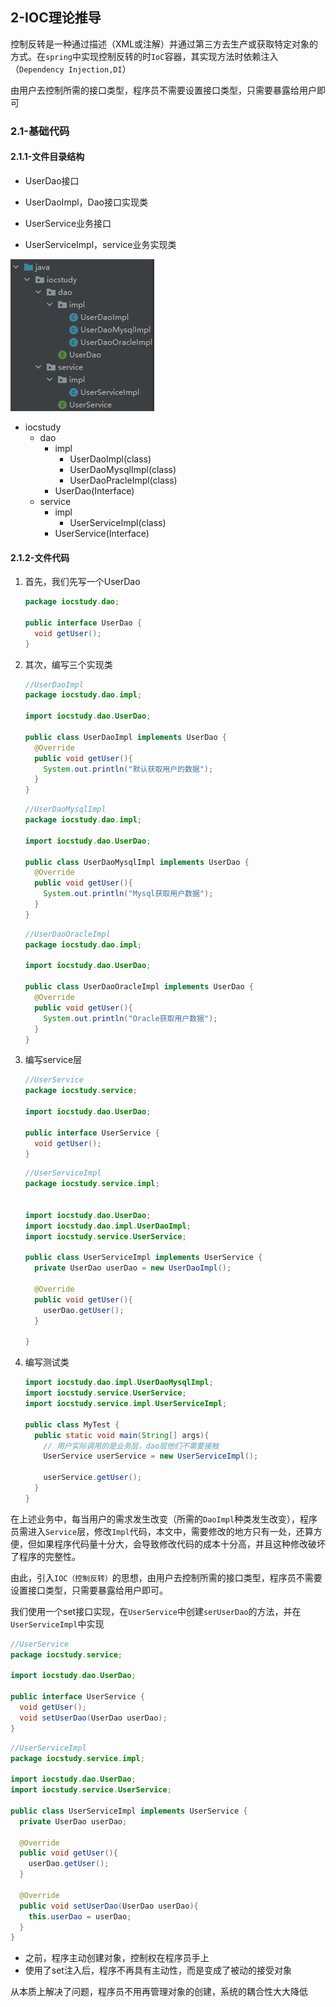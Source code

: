 ## 2-IOC理论推导

控制反转是一种通过描述（XML或注解）并通过第三方去生产或获取特定对象的方式。在`spring`中实现控制反转的时`IoC`容器，其实现方法时依赖注入（`Dependency Injection,DI`）

由用户去控制所需的接口类型，程序员不需要设置接口类型，只需要暴露给用户即可


### 2.1-基础代码

#### 2.1.1-文件目录结构

- UserDao接口

- UserDaoImpl，Dao接口实现类
- UserService业务接口

- UserServiceImpl，service业务实现类

![image-20210327103237184](..\img\image-20210327103237184.png)

- iocstudy
  - dao
    - impl
      - UserDaoImpl(class)
      - UserDaoMysqlImpl(class)
      - UserDaoPracleImpl(class)
    - UserDao(Interface)
  - service
    - impl
      - UserServiceImpl(class)
    - UserService(Interface)

#### 2.1.2-文件代码

1. 首先，我们先写一个UserDao

   ```java
   package iocstudy.dao;
   
   public interface UserDao {
     void getUser();
   }
   ```

2. 其次，编写三个实现类

   ```java
   //UserDaoImpl
   package iocstudy.dao.impl;
   
   import iocstudy.dao.UserDao;
   
   public class UserDaoImpl implements UserDao {
     @Override
     public void getUser(){
       System.out.println("默认获取用户的数据");
     }
   }
   ```

   ```java
   //UserDaoMysqlImpl
   package iocstudy.dao.impl;
   
   import iocstudy.dao.UserDao;
   
   public class UserDaoMysqlImpl implements UserDao {
     @Override
     public void getUser(){
       System.out.println("Mysql获取用户数据");
     }
   }
   ```

   ```java
   //UserDaoOracleImpl
   package iocstudy.dao.impl;
   
   import iocstudy.dao.UserDao;
   
   public class UserDaoOracleImpl implements UserDao {
     @Override
     public void getUser(){
       System.out.println("Oracle获取用户数据");
     }
   }
   ```

3. 编写service层

   ```java
   //UserService
   package iocstudy.service;
   
   import iocstudy.dao.UserDao;
   
   public interface UserService {
     void getUser();
   }
   
   ```

   ```java
   //UserServiceImpl
   package iocstudy.service.impl;
   
   
   import iocstudy.dao.UserDao;
   import iocstudy.dao.impl.UserDaoImpl;
   import iocstudy.service.UserService;
   
   public class UserServiceImpl implements UserService {
     private UserDao userDao = new UserDaoImpl();
   
     @Override
     public void getUser(){
       userDao.getUser();
     }
   
   }
   
   ```

4. 编写测试类

   ```java
   import iocstudy.dao.impl.UserDaoMysqlImpl;
   import iocstudy.service.UserService;
   import iocstudy.service.impl.UserServiceImpl;
   
   public class MyTest {
     public static void main(String[] args){
       // 用户实际调用的是业务层，dao层他们不需要接触
       UserService userService = new UserServiceImpl();
   
       userService.getUser();
     }
   }
   
   ```

在上述业务中，每当用户的需求发生改变（所需的`DaoImpl`种类发生改变），程序员需进入`Service`层，修改`Impl`代码，本文中，需要修改的地方只有一处，还算方便，但如果程序代码量十分大，会导致修改代码的成本十分高，并且这种修改破坏了程序的完整性。

由此，引入`IOC（控制反转）`的思想，由用户去控制所需的接口类型，程序员不需要设置接口类型，只需要暴露给用户即可。

我们使用一个set接口实现，在`UserService`中创建`serUserDao`的方法，并在`UserServiceImpl`中实现

```java
//UserService
package iocstudy.service;

import iocstudy.dao.UserDao;

public interface UserService {
  void getUser();
  void setUserDao(UserDao userDao);
}
```

```java
//UserServiceImpl
package iocstudy.service.impl;

import iocstudy.dao.UserDao;
import iocstudy.service.UserService;

public class UserServiceImpl implements UserService {
  private UserDao userDao;

  @Override
  public void getUser(){
    userDao.getUser();
  }

  @Override
  public void setUserDao(UserDao userDao){
    this.userDao = userDao;
  }
}
```

- 之前，程序主动创建对象，控制权在程序员手上
- 使用了set注入后，程序不再具有主动性，而是变成了被动的接受对象

从本质上解决了问题，程序员不用再管理对象的创建，系统的耦合性大大降低